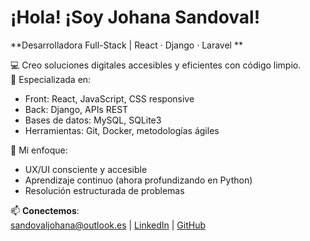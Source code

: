 # ¡Hola! ¡Soy Johana Sandoval!
**Desarrolladora Full-Stack | React · Django · Laravel **

💻 Creo soluciones digitales accesibles y eficientes con código limpio.  
🚀 Especializada en:  
- Front: React, JavaScript, CSS responsive  
- Back: Django, APIs REST
- Bases de datos: MySQL, SQLite3
- Herramientas: Git, Docker, metodologías ágiles  

🌟 Mi enfoque:  
- UX/UI consciente y accesible  
- Aprendizaje continuo (ahora profundizando en Python)  
- Resolución estructurada de problemas  

📫 **Conectemos**:  
[sandovaljohana@outlook.es](mailto:sandovaljohana@outlook.es) | 
[LinkedIn](https://linkedin.com/in/sandovaljohana) | 
[GitHub](https://github.com/sandovaljohana72)
